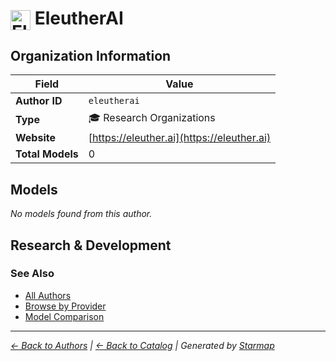 # <img src="https://raw.githubusercontent.com/agentstation/starmap/master/internal/embedded/logos/eleutherai.svg" alt="EleutherAI" width="32" height="32" style="vertical-align: middle;"> EleutherAI
  
  
## Organization Information
  
| Field | Value |
|---------|---------|
| **Author ID** | `eleutherai` |
| **Type** | 🎓 Research Organizations |
| **Website** | [https://eleuther.ai](https://eleuther.ai) |
| **Total Models** | 0 |

  
## Models
  
*No models found from this author.*
  
## Research & Development
  

  
### See Also
  
- [All Authors](../)
- [Browse by Provider](../../providers/)
- [Model Comparison](../../models/)
  
---
*_[← Back to Authors](../) | [← Back to Catalog](../../) | Generated by [Starmap](https://github.com/agentstation/starmap)_*